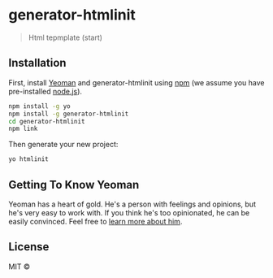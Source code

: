 # generator-htmlinit
> Html tepmplate (start)

## Installation

First, install [Yeoman](http://yeoman.io) and generator-htmlinit using [npm](https://www.npmjs.com/) (we assume you have pre-installed [node.js](https://nodejs.org/)).

```bash
npm install -g yo
npm install -g generator-htmlinit
cd generator-htmlinit
npm link
```

Then generate your new project:

```bash
yo htmlinit
```

## Getting To Know Yeoman

Yeoman has a heart of gold. He&#39;s a person with feelings and opinions, but he&#39;s very easy to work with. If you think he&#39;s too opinionated, he can be easily convinced. Feel free to [learn more about him](http://yeoman.io/).

## License

MIT ©


[npm-image]: https://badge.fury.io/js/generator-htmlinit.svg
[npm-url]: https://npmjs.org/package/generator-htmlinit
[travis-image]: https://travis-ci.org/stillst/generator-htmlinit.svg?branch=master
[travis-url]: https://travis-ci.org/stillst/generator-htmlinit
[daviddm-image]: https://david-dm.org/stillst/generator-htmlinit.svg?theme=shields.io
[daviddm-url]: https://david-dm.org/stillst/generator-htmlinit
